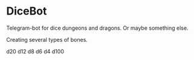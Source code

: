 # DiceBot
Telegram-bot for dice dungeons and dragons. Or maybe something else.

Creating several types of bones.

d20 d12 d8 d6 d4 d100
